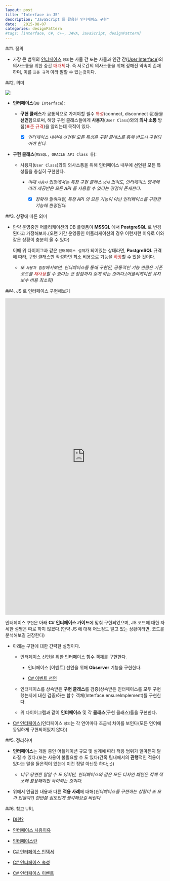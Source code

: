 ```yaml
---
layout: post
title: "Interface in JS"
description: "JavaScript 를 활용한 인터페이스 구현"
date:   2015-08-07
categories: designPattern
#tags: [interface, C#, C++, JAVA, JavaScript, designPattern]
---
```


##1. 정의

- 가장 큰 범위의 [인터페이스](https://ko.wikipedia.org/wiki/%EC%9D%B8%ED%84%B0%ED%8E%98%EC%9D%B4%EC%8A%A4) `정의`는 사물 간 또는 사물과 인간 간([User Interface](https://ko.wikipedia.org/wiki/%EC%82%AC%EC%9A%A9%EC%9E%90_%EC%9D%B8%ED%84%B0%ED%8E%98%EC%9D%B4%EC%8A%A4))의 의사소통을 위한 중간 <span style="color:#c11f1f">매개체</span>다. 즉 서로간의 의사소통을 위해 정해진 약속이 존재하며, 이를 `표준 규격` 이라 말할 수 있는것이다.

##2. 의미

![](/blog/assets/images/posts/interface_diagram.png)

- **인터페이스**(`DB Interface`):

	- **구현 클래스**가 공통적으로 가져야할 필수 <span style="color:#c11f1f">특성</span>(connect, disconnect 등)들을 **선언**함으로써, 해당 구현 클래스들에게 **사용자**(`User Class`)와의 **의사 소통** 방침(<span style="color:#c11f1f">표준 규격</span>)을 알리는데 목적이 있다.

		- [x] *인터페이스 내부에 선언된 모든 특성은 구현 클래스를 통해 반드시 구현되어야 한다.*

- **구현 클래스**(`MSSQL, ORACLE API Class 등`):

	- 사용자(`User Class`)와의 의사소통을 위해 인터페이스 내부에 선언된 모든 특성들을 충실히 구현한다.

		- *이때 `사용자` 입장에서는 특정 구현 클래스 `명세` 없이도, 인터페이스 명세에 따라 제공받은 모든 API 를 사용할 수 있다는 장점이 존재한다.*

			- [x] *정확히 말하자면, 특정 API 의 모든 기능이 아닌 인터페이스를 구현한 기능에 한정된다.*

##3. 상황에 따른 의미

- 만약 운영중인 어플리케이션의 DB 플랫폼이 **MSSQL** 에서 **PostgreSQL** 로 변경된다고 가정해보자.(오랜 기간 운영중인 어플리케이션의 경우 이런저런 이유로 이와 같은 상황이 충분히 올 수 있다)

	이때 위 다이어그과 같은 `인터페이스 설계`가 되어있는 상태라면, **PostgreSQL** 규격에 따라, 구현 클래스만 작성하면 최소 비용으로 기능을 <span style="color:#c11f1f">확장</span>할 수 있을 것이다.

	- *또 `사용자 입장`에서보면, 인터페이스를 통해 구현된, 공통적인 기능 만큼은 기존 코드를 <span style="color:#c11f1f">재사용</span>할 수 있다는 큰 장점까지 갖게 되는 것이다.(어플리케이션 유지보수 비용 최소화)*

##4. JS 로 인터페이스 구현해보기

<iframe width="100%" height="1000" src="http://jsfiddle.net/mohwa/jzu5r06e/3/embedded/js" allowfullscreen="allowfullscreen" frameborder="0"></iframe>


인터페이스 `구현`은 아래 **C# 인터페이스 가이드**에 맞춰 구현되었으며, JS 코드에 대한 자세한 설명은 따로 하지 않겠다.(만약 JS 에 대해 어느정도 알고 있는 상황이라면, 코드를 분석해보길 권장한다)

- 아래는 구현에 대한 간략한 설명이다.

	- 인터페이스 선언을 위한 인터페이스 함수 객체를 구현한다.

		- 인터페이스 [이벤트] 선언을 위해 **Observer** 기능을 구현한다.

		- [C# 이벤트 선언](https://msdn.microsoft.com/ko-kr/library/awbftdfh.aspx)

	- 인터페이스를 상속받은 **구현 클래스**를 검증(상속받은 인터페이스를 모두 구현했는지에 대한 검증)하는 함수 객체(Interface.ensureImplement)를 구현한다.

	- 위 다이어그램과 같이 **인터페이스** 및 각 **클래스**(구현 클래스)들을 구현한다.

- [C# 인터페이스](https://msdn.microsoft.com/ko-kr/library/ms173156.aspx)(인터페이스 `정의`는 각 언어마다 조금씩 차이를 보인다(모든 언어에 동일하게 구현되어있지 않다))


##5. 정리하며

- **인터페이스**는 개발 중인 어플케이션 규모 및 설계에 따라 적용 범위가 얼마든지 달라질 수 있다.(또는 사용이 불필요할 수 도 있다(간혹 팀내에서의 **관행**적인 적용이 있다는 말을 들은적이 있는데 이건 정말 아닌듯 하다;;;))

	- *너무 당연한 말일 수 도 있지만, 인터페이스와 같은 모든 디자인 패턴은 적재 적소에 활용해야만 득이되는 것이다.*

- 위에서 언급한 내용과 다른 **적용 사례**에 대해(*인터페이스를 구현하는 상황이 또 모가 있을까?) 한번쯤 심도있게 생각해보길 바란다*


##6. 참고 URL

- [DI란?](http://woonohyo.tistory.com/22)

- [인터페이스 사용이유](http://okky.kr/article/161248)

- [인터페이스란](http://masamune.tistory.com/16)

- [C# 인터페이스 인덱서](https://msdn.microsoft.com/ko-kr/library/tkyhsw31.aspx)

- [C# 인터페이스 속성](https://msdn.microsoft.com/ko-kr/library/64syzecx.aspx)

- [C# 인터페이스 이벤트](https://msdn.microsoft.com/ko-kr/library/ak9w5846.aspx)















